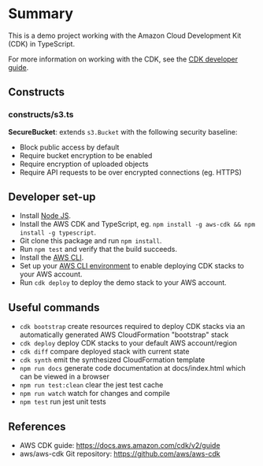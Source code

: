 # Summary

This is a demo project working with the Amazon Cloud Development Kit (CDK) in TypeScript.

For more information on working with the CDK, see the [CDK developer guide](https://docs.aws.amazon.com/cdk/latest/guide/home.html).

## Constructs

### constructs/s3.ts
**SecureBucket**: extends `s3.Bucket` with the following security baseline:
* Block public access by default
* Require bucket encryption to be enabled
* Require encryption of uploaded objects
* Require API requests to be over encrypted connections (eg. HTTPS)

## Developer set-up

* Install [Node JS](https://nodejs.org).
* Install the AWS CDK and TypeScript, eg. `npm install -g aws-cdk && npm install -g typescript`.
* Git clone this package and run `npm install`.
* Run `npm test` and verify that the build succeeds.
* Install the [AWS CLI](https://docs.aws.amazon.com/cli/latest/userguide/getting-started-install.html).
* Set up your [AWS CLI environment](https://docs.aws.amazon.com/cli/latest/userguide/cli-configure-files.html) to enable deploying CDK stacks to your AWS account.
* Run `cdk deploy` to deploy the demo stack to your AWS account.

## Useful commands

* `cdk bootstrap`   create resources required to deploy CDK stacks via an automatically generated AWS CloudFormation "bootstrap" stack
* `cdk deploy`      deploy CDK stacks to your default AWS account/region
* `cdk diff`        compare deployed stack with current state
* `cdk synth`       emit the synthesized CloudFormation template
* `npm run docs`    generate code documentation at docs/index.html which can be viewed in a browser
* `npm run test:clean` clear the jest test cache
* `npm run watch`   watch for changes and compile
* `npm test`        run jest unit tests

## References

* AWS CDK guide: https://docs.aws.amazon.com/cdk/v2/guide
* aws/aws-cdk Git repository: https://github.com/aws/aws-cdk
